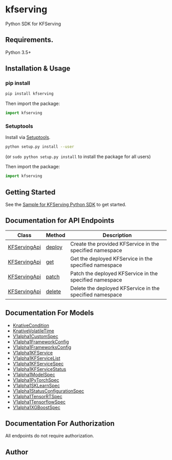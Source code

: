 # kfserving
Python SDK for KFServing

## Requirements.

Python 3.5+

## Installation & Usage
### pip install

```sh
pip install kfserving
```

Then import the package:
```python
import kfserving 
```

### Setuptools

Install via [Setuptools](http://pypi.python.org/pypi/setuptools).

```sh
python setup.py install --user
```
(or `sudo python setup.py install` to install the package for all users)

Then import the package:
```python
import kfserving
```

## Getting Started

See the [Sample for KFServing Python SDK](sample/kfserving_sdk_sample.ipynb) to get started.

## Documentation for API Endpoints

Class | Method |  Description
------------ | ------------- | -------------
[KFServingApi](docs/KFServingApi.md) | [deploy](docs/KFServingApi.md#deploy) | Create the provided KFService in the specified namespace|
[KFServingApi](docs/KFServingApi.md) | [get](docs/KFServingApi.md#get)    | Get the deployed KFService in the specified namespace|
[KFServingApi](docs/KFServingApi.md) | [patch](docs/KFServingApi.md#patch)   | Patch the deployed KFService in the specified namespace |
[KFServingApi](docs/KFServingApi.md) | [delete](docs/KFServingApi.md#delete) | Delete the deployed KFService in the specified namespace |


## Documentation For Models

 - [KnativeCondition](docs/KnativeCondition.md)
 - [KnativeVolatileTime](docs/KnativeVolatileTime.md)
 - [V1alpha1CustomSpec](docs/V1alpha1CustomSpec.md)
 - [V1alpha1FrameworkConfig](docs/V1alpha1FrameworkConfig.md)
 - [V1alpha1FrameworksConfig](docs/V1alpha1FrameworksConfig.md)
 - [V1alpha1KFService](docs/V1alpha1KFService.md)
 - [V1alpha1KFServiceList](docs/V1alpha1KFServiceList.md)
 - [V1alpha1KFServiceSpec](docs/V1alpha1KFServiceSpec.md)
 - [V1alpha1KFServiceStatus](docs/V1alpha1KFServiceStatus.md)
 - [V1alpha1ModelSpec](docs/V1alpha1ModelSpec.md)
 - [V1alpha1PyTorchSpec](docs/V1alpha1PyTorchSpec.md)
 - [V1alpha1SKLearnSpec](docs/V1alpha1SKLearnSpec.md)
 - [V1alpha1StatusConfigurationSpec](docs/V1alpha1StatusConfigurationSpec.md)
 - [V1alpha1TensorRTSpec](docs/V1alpha1TensorRTSpec.md)
 - [V1alpha1TensorflowSpec](docs/V1alpha1TensorflowSpec.md)
 - [V1alpha1XGBoostSpec](docs/V1alpha1XGBoostSpec.md)


## Documentation For Authorization

 All endpoints do not require authorization.


## Author



